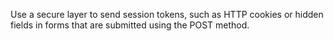 Use a secure layer to send session tokens, such as HTTP cookies or hidden fields in forms that are submitted using the POST method.
